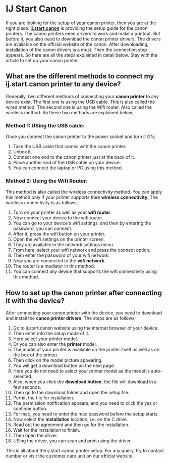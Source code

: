 
# IJ Start Canon

If you are looking for the setup of your canon printer, then you are at the right place. **[Ij.start.canon](https://startijcanon.github.io)** is providing the setup guide for the canon printers. The canon printers need drivers to work and make a printout. But before it, you also need to download the canon printer drivers. The drivers are available on the official website of the canon. After downloading, installation of the canon drivers is a must. Then the connection step appears. So here are all the steps explained in detail below. Stay with the article to set up your canon printer.

## What are the different methods to connect my ij.start.canon printer to any device?
Generally, two different methods of connecting your **canon printer** to any device exist. The first one is using the USB cable. This is also called the wired method. The second one is using the Wifi router. Also called the wireless method. So these two methods are explained below;
### Method 1: USing the USB cable:
Once you connect the canon printer to the power socket and turn it ON;
1. Take the USB cable that comes with the canon printer.
2. Unbox it.
3. Connect one end to the canon printer just at the back of it.
4. Place another end of the USB cable on your device.
5. You can connect the laptop or PC using this method.

### Method 2: Using the Wifi Router:
This method is also called the wireless connectivity method. You can apply this method only if your printer supports thee **wireless connectivity**. The wireless connectivity is as follows;

1. Turn on your printer as well as your **wifi router**.
2. Now connect your device to the wifi router.
3. You can go to your device's wifi settings, and then by entering the password, you can connect.
4. After it, press the wifi button on your printer.
5. Open the wifi settings on the printer screen.
6. They are available in the network settings menu.
7. From here, select your wifi network and press the connect option.
8. Then enter the password of your wifi network.
9. Now you are connected to the **wifi network**.
10. The router is a mediator in this method.
11. You can connect any device that supports the wifi connectivity using this method.

## How to set up the canon printer after connecting it with the device?
After connecting your canon printer with the device, you need to download and install the **canon printer drivers**. The steps are as follows;

1. Go to ij.start.canon website using the internet browser of your device.
2. Then enter into the setup mode of it.
3. Here select your printer model.
4. Or you can also enter the **printer** model.
5. The model of your printer is available on the printer itself as well as on the box of the printer.
6. Then click on the model picture appearing.
7. You will get a download button on the next page.
8. Here you do not need to select your printer model as the model is auto-selected.
9. Also, when you click the **download button**, the file will download in a few seconds.
10. Then go to the download folder and open the setup file.
11. Permit the file for installation.
12. The permission notification appears, and you need to click the yes or continue button.
13. For mac, you need to enter the mac password before the setup starts.
14. Now select the **installation** location, i.e. on the C drive.
15. Read out the agreement and then go for the installation.
16. Wait for the installation to finish.
17. Then open the driver.
18. USing the driver, you can scan and print using the driver.

This is all about the ij.start.canon printer setup. For any query, try to contact number or visit the customer care unit on our official website.
